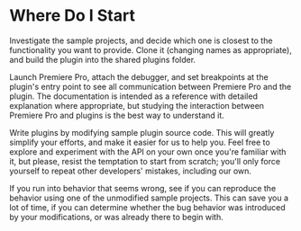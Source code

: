 # Where Do I Start

Investigate the sample projects, and decide which one is closest to the functionality you want to provide. Clone it (changing names as appropriate), and build the plugin into the shared plugins folder.

Launch Premiere Pro, attach the debugger, and set breakpoints at the plugin's entry point to see all communication between Premiere Pro and the plugin. The documentation is intended as a reference with detailed explanation where appropriate, but studying the interaction between Premiere Pro and plugins is the best way to understand it.

Write plugins by modifying sample plugin source code. This will greatly simplify your efforts, and make it easier for us to help you. Feel free to explore and experiment with the API on your own once you're familiar with it, but please, resist the temptation to start from scratch; you'll only force yourself to repeat other developers' mistakes, including our own.

If you run into behavior that seems wrong, see if you can reproduce the behavior using one of the unmodified sample projects. This can save you a lot of time, if you can determine whether the bug behavior was introduced by your modifications, or was already there to begin with.
